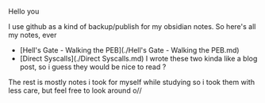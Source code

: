 

Hello you

I use github as a kind of backup/publish for my obsidian notes. So here's all my notes, ever
 

- [Hell's Gate - Walking the PEB](./Hell's Gate - Walking the PEB.md)
- [Direct Syscalls](./Direct Syscalls.md)
I wrote these two kinda like a blog post, so i guess they would be nice to read ? 

The rest is mostly notes i took for myself while studying so i took them with less care, but feel free to look around o//
